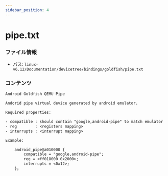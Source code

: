 ```yaml
---
sidebar_position: 4
---
```

# pipe.txt

### ファイル情報

- パス: `linux-v6.12/Documentation/devicetree/bindings/goldfish/pipe.txt`

### コンテンツ

```txt
Android Goldfish QEMU Pipe

Andorid pipe virtual device generated by android emulator.

Required properties:

- compatible : should contain "google,android-pipe" to match emulator
- reg        : <registers mapping>
- interrupts : <interrupt mapping>

Example:

	android_pipe@a010000 {
		compatible = "google,android-pipe";
		reg = <ff018000 0x2000>;
		interrupts = <0x12>;
	};

```
